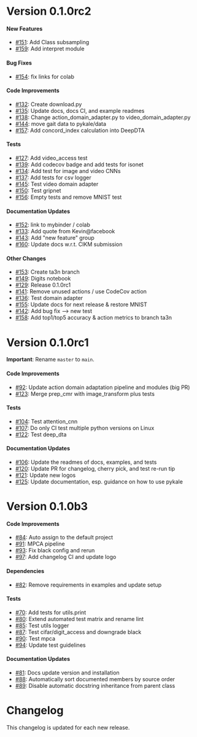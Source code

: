 # Version  0.1.0rc2


#### New Features


* [#151](https://github.com/pykale/pykale/pull/151): Add Class subsampling
* [#159](https://github.com/pykale/pykale/pull/159): Add interpret module

#### Bug Fixes


* [#154](https://github.com/pykale/pykale/pull/154): fix links for colab

#### Code Improvements


* [#132](https://github.com/pykale/pykale/pull/132): Create download.py
* [#135](https://github.com/pykale/pykale/pull/135): Update docs, docs CI, and example readmes
* [#138](https://github.com/pykale/pykale/pull/138): Change action_domain_adapter.py to video_domain_adapter.py
* [#144](https://github.com/pykale/pykale/pull/144): move gait data to pykale/data
* [#157](https://github.com/pykale/pykale/pull/157): Add concord_index calculation into DeepDTA

#### Tests


* [#127](https://github.com/pykale/pykale/pull/127): Add video_access test
* [#139](https://github.com/pykale/pykale/pull/139): Add codecov badge and add tests for isonet
* [#134](https://github.com/pykale/pykale/pull/134): Add test for image and video CNNs
* [#137](https://github.com/pykale/pykale/pull/137): Add tests for csv logger
* [#145](https://github.com/pykale/pykale/pull/145): Test video domain adapter
* [#150](https://github.com/pykale/pykale/pull/150): Test gripnet
* [#156](https://github.com/pykale/pykale/pull/156): Empty tests and remove MNIST test

#### Documentation Updates


* [#152](https://github.com/pykale/pykale/pull/152): link to mybinder / colab
* [#133](https://github.com/pykale/pykale/pull/133): Add quote from Kevin@facebook
* [#143](https://github.com/pykale/pykale/pull/143): Add "new feature" group
* [#160](https://github.com/pykale/pykale/pull/160): Update docs w.r.t. CIKM submission

#### Other Changes

* [#153](https://github.com/pykale/pykale/pull/153): Create ta3n branch
* [#149](https://github.com/pykale/pykale/pull/149): Digits notebook
* [#129](https://github.com/pykale/pykale/pull/129): Release 0.1.0rc1
* [#141](https://github.com/pykale/pykale/pull/141): Remove unused actions / use CodeCov action
* [#136](https://github.com/pykale/pykale/pull/136): Test domain adapter
* [#155](https://github.com/pykale/pykale/pull/155): Update docs for next release & restore MNIST
* [#142](https://github.com/pykale/pykale/pull/142): Add bug fix --> new test
* [#158](https://github.com/pykale/pykale/pull/158): Add top1/top5 accuracy & action metrics to branch ta3n


# Version  0.1.0rc1

**Important**: Rename `master` to `main`.

#### Code Improvements

* [#92](https://github.com/pykale/pykale/pull/92): Update action domain adaptation pipeline and modules (big PR)
* [#123](https://github.com/pykale/pykale/pull/123): Merge prep_cmr with image_transform plus tests

#### Tests

* [#104](https://github.com/pykale/pykale/pull/104): Test attention_cnn
* [#107](https://github.com/pykale/pykale/pull/107): Do only CI test multiple python versions on Linux
* [#122](https://github.com/pykale/pykale/pull/122): Test deep_dta

#### Documentation Updates

* [#106](https://github.com/pykale/pykale/pull/106): Update the readmes of docs, examples, and tests
* [#120](https://github.com/pykale/pykale/pull/120): Update PR for changelog, cherry pick, and test re-run tip
* [#121](https://github.com/pykale/pykale/pull/121): Update new logos
* [#125](https://github.com/pykale/pykale/pull/125): Update documentation, esp. guidance on how to use pykale

# Version  0.1.0b3

#### Code Improvements

* [#84](https://github.com/pykale/pykale/pull/84): Auto assign to the default project
* [#91](https://github.com/pykale/pykale/pull/91): MPCA pipeline
* [#93](https://github.com/pykale/pykale/pull/93): Fix black config and rerun
* [#97](https://github.com/pykale/pykale/pull/97): Add changelog CI and update logo

#### Dependencies

* [#82](https://github.com/pykale/pykale/pull/82): Remove requirements in examples and update setup

#### Tests

* [#70](https://github.com/pykale/pykale/pull/70): Add tests for utils.print
* [#80](https://github.com/pykale/pykale/pull/80): Extend automated test matrix and rename lint
* [#85](https://github.com/pykale/pykale/pull/85): Test utils logger
* [#87](https://github.com/pykale/pykale/pull/87): Test cifar/digit_access and downgrade black
* [#90](https://github.com/pykale/pykale/pull/90): Test mpca
* [#94](https://github.com/pykale/pykale/pull/94): Update test guidelines

#### Documentation Updates

* [#81](https://github.com/pykale/pykale/pull/81): Docs update version and installation
* [#88](https://github.com/pykale/pykale/pull/88): Automatically sort documented members by source order
* [#89](https://github.com/pykale/pykale/pull/89): Disable automatic docstring inheritance from parent class


# Changelog

This changelog is updated for each new release.
